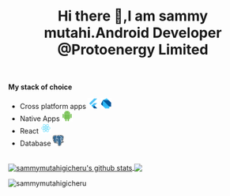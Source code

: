 
<h1 align="center">Hi there 👋,I am sammy mutahi.Android Developer @Protoenergy Limited</h1>
<br />

**My stack of choice**  

- Cross platform apps [<img alt="Sacha Arbonel's Github repositories related to Flutter" width="22px" src="https://raw.githubusercontent.com/github/explore/80688e429a7d4ef2fca1e82350fe8e3517d3494d/topics/flutter/flutter.png">](https://github.com/sammymutahigicheru?tab=repositories&q=flutter&type=public&language=) [<img alt="Sammy Mutahi's Github repositories related to Dart" width="22px" src="https://raw.githubusercontent.com/github/explore/80688e429a7d4ef2fca1e82350fe8e3517d3494d/topics/dart/dart.png">](https://github.com/sammymutahigicheru?tab=repositories&q=dart&type=public&language=)
- Native Apps [<img alt="Sammy Mutahi's Github repositories related to Android" width="22px" src="https://raw.githubusercontent.com/github/explore/80688e429a7d4ef2fca1e82350fe8e3517d3494d/topics/android/android.png">](https://github.com/sammymutahigicheru?tab=repositories&q=&language=android)
- React [<img alt="Sammy Mutahi's Github repositories related to React" width="22px" src="https://raw.githubusercontent.com/github/explore/80688e429a7d4ef2fca1e82350fe8e3517d3494d/topics/react/react.png">](https://github.com/sammymutahigicheru?tab=repositories&q=&language=react)
- Database [<img alt="Sammy Mutahi's Github repositories related to Postgresql" width="22px" src="https://raw.githubusercontent.com/github/explore/80688e429a7d4ef2fca1e82350fe8e3517d3494d/topics/postgresql/postgresql.png">](https://github.com/sammymutahigicheru?tab=repositories&q=postgresql&type=&language=sql)

<br />

<a href="https://github.com/sammymutahigicheru/github-readme-stats">
  <img align="center" src="https://github-readme-stats.vercel.app/api?username=sammymutahigicheru&show_icons=true&theme=vue" alt="sammymutahigicheru's github stats" />
</a>
<a href="https://github.com/sammymutahigicheru/github-readme-stats">
  <!-- Change the `github-readme-stats.anuraghazra1.vercel.app` to `github-readme-stats.vercel.app`  -->
  <img align="center" src="https://github-readme-stats.vercel.app/api/top-langs/?username=sammymutahigicheru&layout=compact" />
</a>

<br />

 
<p align="left"> <img src="https://komarev.com/ghpvc/?username=sammymutahigicheru" alt="sammymutahigicheru" /> </p>

